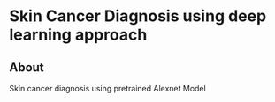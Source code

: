 # Skin Cancer Diagnosis using deep learning approach

## About
Skin cancer diagnosis using pretrained Alexnet Model
